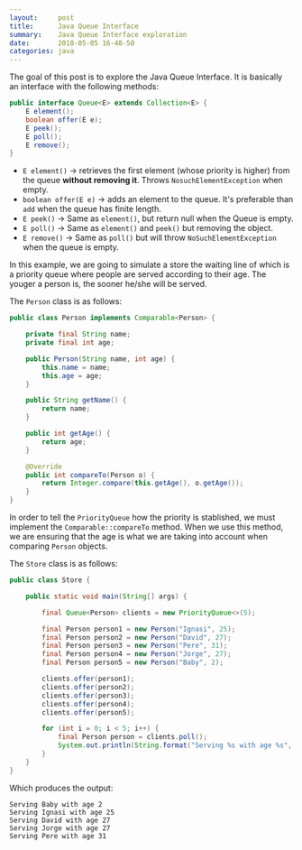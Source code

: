 ```yaml
---
layout:     post
title:      Java Queue Interface
summary:    Java Queue Interface exploration
date:       2018-05-05 16-48-50
categories: java
---
```


The goal of this post is to explore the Java Queue Interface. It is basically an interface with the following methods:

```java
public interface Queue<E> extends Collection<E> {
    E element();
    boolean offer(E e);
    E peek();
    E poll();
    E remove();
}
```


* `E element()` -> retrieves the first element (whose priority is higher) from the queue __without removing it__. Throws `NosuchElementException` when empty.
* `boolean offer(E e)` -> adds an element to the queue. It's preferable than `add` when the queue has finite length.
* `E peek()` -> Same as `element()`, but return null when the Queue is empty.
* `E poll()` -> Same as `element()` and `peek()` but removing the object.
* `E remove()` -> Same as `poll()` but will throw `NoSuchElementException` when the queue is empty.


In this example, we are going to simulate a store the waiting line of which is a priority queue where people are served 
according to their age. The youger a person is, the sooner he/she will be served.

The `Person` class is as follows:

```java
public class Person implements Comparable<Person> {

    private final String name;
    private final int age;

    public Person(String name, int age) {
        this.name = name;
        this.age = age;
    }

    public String getName() {
        return name;
    }

    public int getAge() {
        return age;
    }

    @Override
    public int compareTo(Person o) {
        return Integer.compare(this.getAge(), o.getAge());
    }
}
```

In order to tell the `PriorityQueue` how the priority is stablished, we must implement 
the `Comparable::compareTo` method. When we use this method, we are ensuring that the
age is what we are taking into account when comparing `Person` objects.

The `Store` class is as follows:

```java
public class Store {

    public static void main(String[] args) {

        final Queue<Person> clients = new PriorityQueue<>(5);

        final Person person1 = new Person("Ignasi", 25);
        final Person person2 = new Person("David", 27);
        final Person person3 = new Person("Pere", 31);
        final Person person4 = new Person("Jorge", 27);
        final Person person5 = new Person("Baby", 2);

        clients.offer(person1);
        clients.offer(person2);
        clients.offer(person3);
        clients.offer(person4);
        clients.offer(person5);

        for (int i = 0; i < 5; i++) {
            final Person person = clients.poll();
            System.out.println(String.format("Serving %s with age %s", person.getName(), person.getAge()));
        }
    }
}
```

Which produces the output:

```text
Serving Baby with age 2
Serving Ignasi with age 25
Serving David with age 27
Serving Jorge with age 27
Serving Pere with age 31
```
